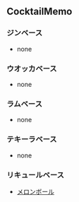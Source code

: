 ## CocktailMemo
### ジンベース
- none

### ウオッカベース
- none

### ラムベース
- none

### テキーラベース
- none

### リキュールベース
- [メロンボール](/liqueur/melonball.md)
